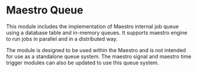 Maestro Queue
===================================
This module includes the implementation of Maestro internal job queue using a database table and in-memory queues. 
It supports maestro engine to run jobs in parallel and in a distributed way.

The module is designed to be used within the Maestro and is not intended for use as a standalone queue system.
The maestro signal and maestro time trigger modules can also be updated to use this queue system.
